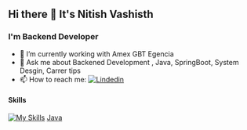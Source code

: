 ## Hi there 👋 It's Nitish Vashisth

### I'm Backend Developer
- 🔭 I’m currently working with Amex GBT Egencia
- 💬 Ask me about Backened Development , Java, SpringBoot, System Desgin, Carrer tips
- 📫 How to reach me: [![Lindedin](https://skillicons.dev/icons?i=linkedin)](https://www.linkedin.com/in/nitish-vashisth-31858366/)


#### Skills

[![My Skills](https://skillicons.dev/icons?i=java,html,css,wasm)](https://skillicons.dev)
[Java](https://user-images.githubusercontent.com/25181517/117201156-9a724800-adec-11eb-9a9d-3cd0f67da4bc.png)


<!--
**nitish-vashisth/nitish-vashisth** is a ✨ _special_ ✨ repository because its `README.md` (this file) appears on your GitHub profile.

Here are some ideas to get you started:

- 🔭 I’m currently working on ...
- 🌱 I’m currently learning ...
- 👯 I’m looking to collaborate on ...
- 🤔 I’m looking for help with ...
- 💬 Ask me about ...
- 📫 How to reach me: ...
- 😄 Pronouns: ...
- ⚡ Fun fact: ...
-->
